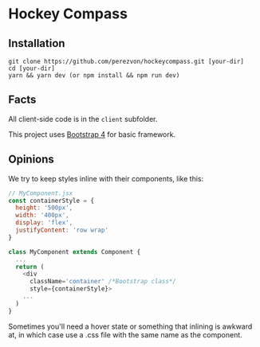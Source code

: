 # Hockey Compass

## Installation

```
git clone https://github.com/perezvon/hockeycompass.git [your-dir]
cd [your-dir]
yarn && yarn dev (or npm install && npm run dev)
```

## Facts

All client-side code is in the `client` subfolder.

This project uses [Bootstrap 4](https://getbootstrap.com/docs/4.0/getting-started/introduction/) for basic framework.

## Opinions

We try to keep styles inline with their components, like this:

```javascript 
// MyComponent.jsx
const containerStyle = {
  height: '500px',
  width: '400px',
  display: 'flex',
  justifyContent: 'row wrap'
}

class MyComponent extends Component {
  ...
  return (
    <div 
      className='container' /*Bootstrap class*/
      style={containerStyle}>
    ...
  )
}
```

Sometimes you'll need a hover state or something that inlining is awkward at, in which case use a .css file with the same name as the component. 

